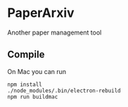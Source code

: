 # PaperArxiv
Another paper management tool

## Compile
On Mac you can run
```
npm install
./node_modules/.bin/electron-rebuild
npm run buildmac
```
